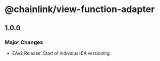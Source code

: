 # @chainlink/view-function-adapter

## 1.0.0

### Major Changes

- EAv2 Release. Start of individual EA versioning.
